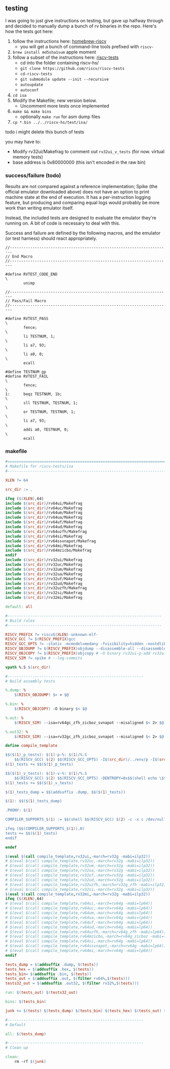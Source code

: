 ## testing

I was going to just give instructions on testing, but gave up halfway through and decided to manually dump a bunch of rv binaries in the repo. Here's how the tests got here:

1. follow the instructions here: [homebrew-riscv](https://github.com/riscv-software-src/homebrew-riscv)
    - you will get a bunch of command-line tools prefixed with `riscv-`
2. `brew install md5sha1sum` apple moment
3. follow a subset of the instructions here: [riscv-tests](https://github.com/riscv-software-src/riscv-tests) 
   - cd into the folder containing riscv-hs/
   - `git clone https://github.com/riscv/riscv-tests`
   - `cd-riscv-tests`
   - `git submodule update --init --recursive`
   - `autoupdate`
   - `autoconf`
4. `cd isa`
5. Modify the Makefile; new version below.
   - Uncomment more tests once implemented
6. `make && make bins` 
   - optionally `make run` for asm dump files
7. `cp *.bin ../../riscv-hs/test/isa/` 


todo i might delete this bunch of tests

you may have to:
- Modify rv32ui/Makefrag to comment out `rv32ui_v_tests` (for now. virtual memory tests)
- base address is 0x80000000 (this isn't encoded in the raw bin)

### success/failure (todo)

Results are not compared against a reference implementation; Spike (the official emulator downloaded above) does not have an option to print machine state at the end of execution. It has a per-instruction logging feature, but producing and comparing equal logs would probably be more work than writing emulator itself.

Instead, the included tests are designed to evaluate the emulator they're running on. A bit of code is necessary to deal with this.

Success and failure are defined by the following macros, and the emulator (or test harness) should react appropriately. 
```
//-----------------------------------------------------------------------
// End Macro
//-----------------------------------------------------------------------

#define RVTEST_CODE_END                                                 \
        unimp

//-----------------------------------------------------------------------
// Pass/Fail Macro
//-----------------------------------------------------------------------

#define RVTEST_PASS                                                     \
        fence;                                                          \
        li TESTNUM, 1;                                                  \
        li a7, 93;                                                      \
        li a0, 0;                                                       \
        ecall

#define TESTNUM gp
#define RVTEST_FAIL                                                     \
        fence;                                                          \
1:      beqz TESTNUM, 1b;                                               \
        sll TESTNUM, TESTNUM, 1;                                        \
        or TESTNUM, TESTNUM, 1;                                         \
        li a7, 93;                                                      \
        addi a0, TESTNUM, 0;                                            \
        ecall
```

### makefile
``` Makefile
#=======================================================================
# Makefile for riscv-tests/isa
#-----------------------------------------------------------------------

XLEN ?= 64

src_dir := .

ifeq ($(XLEN),64)
include $(src_dir)/rv64ui/Makefrag
include $(src_dir)/rv64uc/Makefrag
include $(src_dir)/rv64um/Makefrag
include $(src_dir)/rv64ua/Makefrag
include $(src_dir)/rv64uf/Makefrag
include $(src_dir)/rv64ud/Makefrag
include $(src_dir)/rv64uzfh/Makefrag
include $(src_dir)/rv64si/Makefrag
include $(src_dir)/rv64ssvnapot/Makefrag
include $(src_dir)/rv64mi/Makefrag
include $(src_dir)/rv64mzicbo/Makefrag
endif
include $(src_dir)/rv32ui/Makefrag
include $(src_dir)/rv32uc/Makefrag
include $(src_dir)/rv32um/Makefrag
include $(src_dir)/rv32ua/Makefrag
include $(src_dir)/rv32uf/Makefrag
include $(src_dir)/rv32ud/Makefrag
include $(src_dir)/rv32uzfh/Makefrag
include $(src_dir)/rv32si/Makefrag
include $(src_dir)/rv32mi/Makefrag

default: all

#--------------------------------------------------------------------
# Build rules
#--------------------------------------------------------------------

RISCV_PREFIX ?= riscv$(XLEN)-unknown-elf-
RISCV_GCC ?= $(RISCV_PREFIX)gcc
RISCV_GCC_OPTS ?= -static -mcmodel=medany -fvisibility=hidden -nostdlib -nostartfiles
RISCV_OBJDUMP ?= $(RISCV_PREFIX)objdump --disassemble-all --disassemble-zeroes --section=.text --section=.text.startup --section=.text.init --section=.data
RISCV_OBJCOPY ?= $(RISCV_PREFIX)objcopy # -O binary rv32ui-p-add rv32ui-p-add.bin
RISCV_SIM ?= spike # --log-commits

vpath %.S $(src_dir)

#------------------------------------------------------------
# Build assembly tests

%.dump: %
	$(RISCV_OBJDUMP) $< > $@

%.bin: %
	$(RISCV_OBJCOPY) -O binary $< $@

%.out: %
	$(RISCV_SIM) --isa=rv64gc_zfh_zicboz_svnapot --misaligned $< 2> $@

%.out32: %
	$(RISCV_SIM) --isa=rv32gc_zfh_zicboz_svnapot --misaligned $< 2> $@

define compile_template

$$($(1)_p_tests): $(1)-p-%: $(1)/%.S
	$$(RISCV_GCC) $(2) $$(RISCV_GCC_OPTS) -I$(src_dir)/../env/p -I$(src_dir)/macros/scalar -T$(src_dir)/../env/p/link.ld $$< -o $$@
$(1)_tests += $$($(1)_p_tests)

$$($(1)_v_tests): $(1)-v-%: $(1)/%.S
	$$(RISCV_GCC) $(2) $$(RISCV_GCC_OPTS) -DENTROPY=0x$$(shell echo \$$@ | md5sum | cut -c 1-7) -std=gnu99 -O2 -I$(src_dir)/../env/v -I$(src_dir)/macros/scalar -T$(src_dir)/../env/v/link.ld $(src_dir)/../env/v/entry.S $(src_dir)/../env/v/*.c $$< -o $$@
$(1)_tests += $$($(1)_v_tests)

$(1)_tests_dump = $$(addsuffix .dump, $$($(1)_tests))

$(1): $$($(1)_tests_dump)

.PHONY: $(1)

COMPILER_SUPPORTS_$(1) := $$(shell $$(RISCV_GCC) $(2) -c -x c /dev/null -o /dev/null 2> /dev/null; echo $$$$?)

ifeq ($$(COMPILER_SUPPORTS_$(1)),0)
tests += $$($(1)_tests)
endif

endef

$(eval $(call compile_template,rv32ui,-march=rv32g -mabi=ilp32))
# $(eval $(call compile_template,rv32uc,-march=rv32g -mabi=ilp32))
# $(eval $(call compile_template,rv32um,-march=rv32g -mabi=ilp32))
# $(eval $(call compile_template,rv32ua,-march=rv32g -mabi=ilp32))
# $(eval $(call compile_template,rv32uf,-march=rv32g -mabi=ilp32))
# $(eval $(call compile_template,rv32ud,-march=rv32g -mabi=ilp32))
# $(eval $(call compile_template,rv32uzfh,-march=rv32g_zfh -mabi=ilp32))
# $(eval $(call compile_template,rv32si,-march=rv32g -mabi=ilp32))
$(eval $(call compile_template,rv32mi,-march=rv32g -mabi=ilp32))
ifeq ($(XLEN),64)
# $(eval $(call compile_template,rv64ui,-march=rv64g -mabi=lp64))
# $(eval $(call compile_template,rv64uc,-march=rv64g -mabi=lp64))
# $(eval $(call compile_template,rv64um,-march=rv64g -mabi=lp64))
# $(eval $(call compile_template,rv64ua,-march=rv64g -mabi=lp64))
# $(eval $(call compile_template,rv64uf,-march=rv64g -mabi=lp64))
# $(eval $(call compile_template,rv64ud,-march=rv64g -mabi=lp64))
# $(eval $(call compile_template,rv64uzfh,-march=rv64g_zfh -mabi=lp64))
# $(eval $(call compile_template,rv64mzicbo,-march=rv64g_zicboz -mabi=lp64))
# $(eval $(call compile_template,rv64si,-march=rv64g -mabi=lp64))
# $(eval $(call compile_template,rv64ssvnapot,-march=rv64g -mabi=lp64))
# $(eval $(call compile_template,rv64mi,-march=rv64g -mabi=lp64))
endif

tests_dump = $(addsuffix .dump, $(tests))
tests_hex = $(addsuffix .hex, $(tests))
tests_bin= $(addsuffix .bin, $(tests))
tests_out = $(addsuffix .out, $(filter rv64%,$(tests)))
tests32_out = $(addsuffix .out32, $(filter rv32%,$(tests)))

run: $(tests_out) $(tests32_out)

bins: $(tests_bin)

junk += $(tests) $(tests_dump) $(tests_bin) $(tests_hex) $(tests_out) $(tests32_out)

#------------------------------------------------------------
# Default

all: $(tests_dump)

#------------------------------------------------------------
# Clean up

clean:
	rm -rf $(junk)

```
